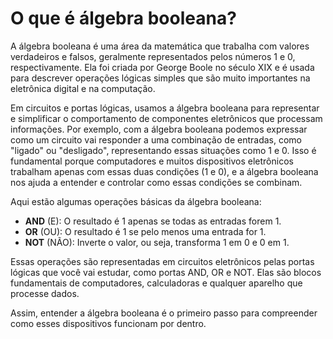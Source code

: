 # O que é álgebra booleana?

A álgebra booleana é uma área da matemática que trabalha com valores verdadeiros e falsos, geralmente representados pelos números 1 e 0, respectivamente. Ela foi criada por George Boole no século XIX e é usada para descrever operações lógicas simples que são muito importantes na eletrônica digital e na computação.

Em circuitos e portas lógicas, usamos a álgebra booleana para representar e simplificar o comportamento de componentes eletrônicos que processam informações. Por exemplo, com a álgebra booleana podemos expressar como um circuito vai responder a uma combinação de entradas, como "ligado" ou "desligado", representando essas situações como 1 e 0. Isso é fundamental porque computadores e muitos dispositivos eletrônicos trabalham apenas com essas duas condições (1 e 0), e a álgebra booleana nos ajuda a entender e controlar como essas condições se combinam.

Aqui estão algumas operações básicas da álgebra booleana:

- **AND** (E): O resultado é 1 apenas se todas as entradas forem 1.
- **OR** (OU): O resultado é 1 se pelo menos uma entrada for 1.
- **NOT** (NÃO): Inverte o valor, ou seja, transforma 1 em 0 e 0 em 1.

Essas operações são representadas em circuitos eletrônicos pelas portas lógicas que você vai estudar, como portas AND, OR e NOT. Elas são blocos fundamentais de computadores, calculadoras e qualquer aparelho que processe dados.

Assim, entender a álgebra booleana é o primeiro passo para compreender como esses dispositivos funcionam por dentro.
